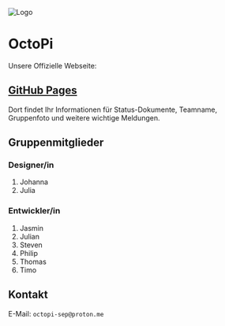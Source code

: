 ![Logo](png)

# OctoPi

Unsere Offizielle Webseite:

## [GitHub Pages](https://octopi-team.github.io/OctoPi-Website/)

Dort findet Ihr Informationen für Status-Dokumente, Teamname, Gruppenfoto und weitere wichtige Meldungen.

## Gruppenmitglieder

### Designer/in

1. Johanna
2. Julia

### Entwickler/in

1. Jasmin
2. Julian
3. Steven
4. Philip
5. Thomas
6. Timo


## Kontakt

E-Mail: ```octopi-sep@proton.me```
